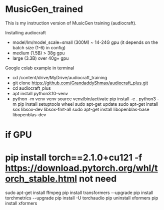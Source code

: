 # MusicGen_trained
This is my instruction version of MusicGen  training (audiocraft).

Installing audiocraft

- model/lm/model_scale=small (300M) ~ 14-24G gpu (it depends on the batch size (1-6) in config)
- medium (1.5B) > 38g gpu
- large (3.3B) over 40g+ gpu

Google colab example in terminal

- cd /content/drive/MyDrive/audiocraft_training
- git clone https://github.com/GrandaddyShmax/audiocraft_plus.git
- cd audiocraft_plus
- apt install python3.10-venv
- python -m venv venv
source venv/bin/activate
pip install -e .
python3 -m pip install setuptools wheel
sudo apt-get update
sudo apt-get install sox libsox-dev libsox-fmt-all
sudo apt-get install libopenblas-base libopenblas-dev

# if GPU
# pip install torch==2.1.0+cu121 -f https://download.pytorch.org/whl/torch_stable.html not need
sudo apt-get install ffmpeg
pip install transformers --upgrade
pip install  torchmetrics --upgrade
pip install -U torchaudio
pip uninstall xformers
pip install xformers
